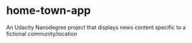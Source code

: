 # home-town-app
An Udacity Nanodegree project that displays news content specific to a fictional community/location
